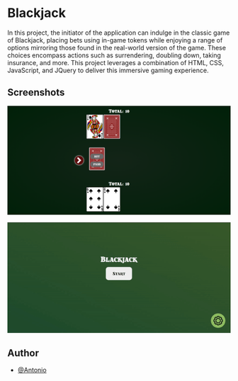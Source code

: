 
# Blackjack
In this project, the initiator of the application can indulge in the classic game of Blackjack, placing bets using in-game tokens while enjoying a range of options mirroring those found in the real-world version of the game. These choices encompass actions such as surrendering, doubling down, taking insurance, and more. This project leverages a combination of HTML, CSS, JavaScript, and JQuery to deliver this immersive gaming experience.

## Screenshots

![example 1](https://github.com/AntonioSilvaVaz/blackjack/blob/main/assets/image.png)

![example 1](https://github.com/AntonioSilvaVaz/blackjack/blob/main/assets/gif.gif)


## Author

- [@Antonio](https://github.com/AntonioSilvaVaz)

